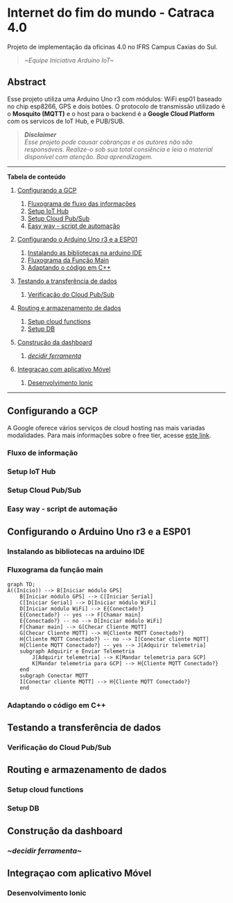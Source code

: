 
# Internet do fim do mundo - Catraca 4.0

Projeto de implementação da oficinas 4.0 no IFRS Campus Caxias do Sul.
>*~Equipe Iniciativa Arduino IoT~*

## Abstract
Esse projeto utiliza uma Arduino Uno r3 com módulos: WiFi esp01 baseado no chip esp8266, GPS e dois botões. O protocolo de transmissão utilizado é o **Mosquito (MQTT)**  e o host para o backend é a **Google Cloud Platform** com os servicos de IoT Hub, e PUB/SUB.

>***Disclaimer***  
*Esse projeto pode causar cobranças e os autores não são responsáveis. Realize-o sob sua total consiência e leia o material disponível com atenção. Boa aprendizagem.*

---
**Tabela de conteúdo**

1. [Configurando a GCP](#configurando-a-gcp)
    
    1. [Fluxograma de fluxo das informações](#fluxo-de-informação)
    2. [Setup IoT Hub](#setup-iot-hub)
    3. [Setup Cloud Pub/Sub](#setup-cloud-pubsub)
    4. [Easy way - script de automação](#easy-way---script-de-automação)

2. [Configurando o Arduino Uno r3 e a ESP01](#configurando-o-arduino-uno-r3-e-a-esp01)

    1. [Instalando as bibliotecas na arduino IDE](#instalando-as-bibliotecas-na-arduino-ide)
    2. [Fluxograma da Função Main](#fluxograma-da-função-main)
    3. [Adaptando o código em C++](#adaptando-o-código-em-c)

3. [Testando a transferência de dados](#testando-a-transferência-de-dados)

    1. [Verificação do Cloud Pub/Sub](#verificação-do-cloud-pubsub)

4. [Routing e armazenamento de dados](#routing-e-armazenamento-de-dados)

    1. [Setup cloud functions](#setup-cloud-functions)
    2. [Setup DB](#setup-db)

5. [Construção da dashboard](#construção-da-dashboard)

    1. [*decidir ferramenta*](#decidir-ferramenta)

6. [Integraçao com aplicativo Móvel](#integraçao-com-aplicativo-móvel)

    1. [Desenvolvimento Ionic](#desenvolvimento-ionic)
---

## Configurando a GCP

A Google oferece vários serviços de cloud hosting nas mais variadas modalidades. Para mais informações sobre o free tier, acesse [este link](https://cloud.google.com/free/docs/gcp-free-tier#free-tier).

### Fluxo de informação

### Setup IoT Hub

### Setup Cloud Pub/Sub

### Easy way - script de automação

## Configurando o Arduino Uno r3 e a ESP01

### Instalando as bibliotecas na arduino IDE

### Fluxograma da função main
```mermaid
graph TD;
A((Início)) --> B[Iniciar módulo GPS]
    B[Iniciar módulo GPS] --> C[Iniciar Serial]
    C[Iniciar Serial] --> D[Iniciar módulo WiFi]
    D[Iniciar módulo WiFi] --> E{Conectado?} 
    E{Conectado?} -- yes --> F[Chamar main]
    E{Conectado?} -- no --> D[Iniciar módulo WiFi]
    F[Chamar main] --> G[Checar Cliente MQTT]
    G[Checar Cliente MQTT] --> H{Cliente MQTT Conectado?}
    H{Cliente MQTT Conectado?} -- no --> I[Conectar cliente MQTT]
    H{Cliente MQTT Conectado?} -- yes --> J[Adquirir telemetria]
    subgraph Adquirir e Enviar Telemetria
        J[Adquirir telemetria] --> K[Mandar telemetria para GCP]
        K[Mandar telemetria para GCP] --> H{Cliente MQTT Conectado?}
    end
    subgraph Conectar MQTT
    I[Conectar cliente MQTT] --> H{Cliente MQTT Conectado?}
    end
```
### Adaptando o código em C++

## Testando a transferência de dados

### Verificação do Cloud Pub/Sub

## Routing e armazenamento de dados

### Setup cloud functions

### Setup DB

## Construção da dashboard

### *~decidir ferramenta~*

## Integraçao com aplicativo Móvel

### Desenvolvimento Ionic
   
    
